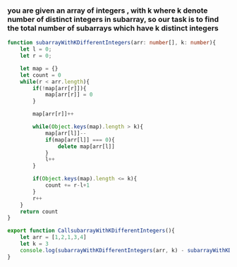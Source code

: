 ### you are given an array of integers , with k where k denote number of distinct integers in subarray, so our task is to find the total number of subarrays which have k distinct integers



```ts
function subarrayWithKDifferentIntegers(arr: number[], k: number){
    let l = 0;
    let r = 0;

    let map = {}
    let count = 0
    while(r < arr.length){
        if(!map[arr[r]]){
            map[arr[r]] = 0
        }

        map[arr[r]]++

        while(Object.keys(map).length > k){
            map[arr[l]]--
            if(map[arr[l]] === 0){
                delete map[arr[l]]
            }
            l++
        }

        if(Object.keys(map).length <= k){
            count += r-l+1
        }
        r++
    }
    return count
}

export function CallsubarrayWithKDifferentIntegers(){
    let arr = [1,2,1,3,4]
    let k = 3
    console.log(subarrayWithKDifferentIntegers(arr, k) - subarrayWithKDifferentIntegers(arr, k-1))
}


```
